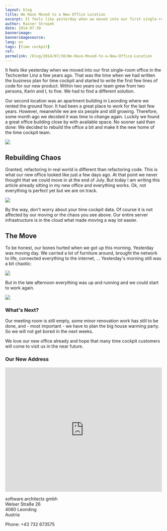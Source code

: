 ```yaml
---
layout: blog
title: We Have Moved to a New Office Location
excerpt: It feels like yesterday when we moved into our first single-room office in the Techcenter Linz a few years ago. Meanwhile our team has grown rapidly. Therefore, some month ago we decided it was time to change. No sooner said than done -  We decided to look for a new home for the time cockpit team.
author: Rainer Stropek
date: 2014-07-30
bannerimage: 
bannerimagesource: 
lang: en
tags: [time cockpit]
ref: 
permalink: /blog/2014/07/30/We-Have-Moved-to-a-New-Office-Location
---
```


<p>It feels like yesterday when we moved into our first single-room office in the Techcenter Linz a few years ago. That was the time when we had written the business plan for time cockpit and started to write the first few lines of code for our new product. Within two years our team grew from two persons, Karin and I, to five. We had to find a different solution.</p><p>Our second location was an apartment building in Leonding where we rented the ground floor. It had been a great place to work for the last few years. However, meanwhile we are six people and still growing. Therefore, some month ago we decided it was time to change again. Luckily we found a great office building close by with available space. No sooner said than done: We decided to rebuild the office a bit and make it the new home of the time cockpit team.</p><p>
  <img src="{{site.baseurl}}/content/images/blog/2014/07/office-5-1.png" />
</p><h2>Rebuilding Chaos</h2><p>Granted, refactoring in real world is different than refactoring code. This is what our new office looked like just a few days ago. At that point we never thought that we could move in at the end of July. But today I am writing this article already sitting in my new office and everything works. Ok, not everything is perfect yet but we are on track.</p><p>
  <img src="{{site.baseurl}}/content/images/blog/2014/07/office-4.png" />
</p><p>By the way, don't worry about your time cockpit data. Of course it is not affected by our moving or the chaos you see above. Our entire server infrastructure is in the cloud what made moving a way lot easier.</p><h2>The Move</h2><p>To be honest, our bones hurted when we got up this morning. Yesterday was moving day. We carried a lot of furniture around, brought the network to life, connected everything to the internet, ... Yesterday's morning still was a bit chaotic:</p><p>
  <img src="{{site.baseurl}}/content/images/blog/2014/07/office-1.png" />
</p><p>But in the late afternoon everything was up and running and we could start to work again.</p><p>
  <img src="{{site.baseurl}}/content/images/blog/2014/07/office-3.png" />
</p><h3>What's Next?</h3><p>Our meeting room is still empty, some minor renovation work has still to be done, and - most important - we have to plan the big house warming party. So we will not get bored in the next weeks.</p><p>We love our new office already and hope that many time cockpit customers will come to visit us in the near future.</p><h3>Our New Address</h3><iframe src="https://www.google.com/maps/embed?pb=!1m14!1m8!1m3!1d2655.6622155619393!2d14.2685138!3d48.270874600000006!3m2!1i1024!2i768!4f13.1!3m3!1m2!1s0x477396549be9de91%3A0xc6cf9a4b5fa51f37!2sWelser+Stra%C3%9Fe+26%2C+4060+Leonding!5e0!3m2!1sde!2sat!4v1406874724324" width="100%" height="400" frameborder="0" style="border:0"></iframe><p>software architects gmbh<br />Welser Straße 26<br />4060 Leonding<br />Austria</p><p>Phone: +43 732 673575</p>